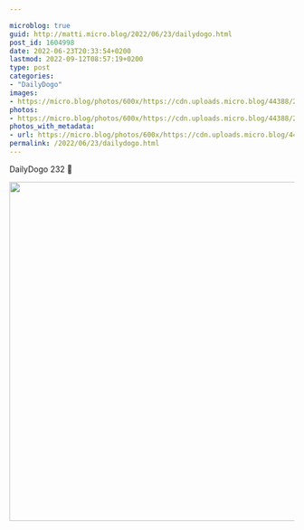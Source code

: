 ```yaml
---

microblog: true
guid: http://matti.micro.blog/2022/06/23/dailydogo.html
post_id: 1604998
date: 2022-06-23T20:33:54+0200
lastmod: 2022-09-12T08:57:19+0200
type: post
categories:
- "DailyDogo"
images:
- https://micro.blog/photos/600x/https://cdn.uploads.micro.blog/44388/2022/4db512f2fe.jpg
photos:
- https://micro.blog/photos/600x/https://cdn.uploads.micro.blog/44388/2022/4db512f2fe.jpg
photos_with_metadata:
- url: https://micro.blog/photos/600x/https://cdn.uploads.micro.blog/44388/2022/4db512f2fe.jpg
permalink: /2022/06/23/dailydogo.html
---
```

DailyDogo 232 🐶

<img src="/media/uploads/2022/4db512f2fe.jpg" width="600" height="600" alt="" />
